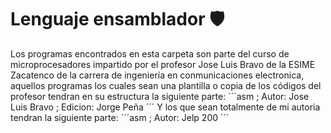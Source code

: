 # Lenguaje ensamblador :shield:
Los programas encontrados en esta carpeta son parte del curso de microprocesadores impartido por el profesor Jose Luis Bravo de la ESIME Zacatenco de la carrera de ingeniería en conmunicaciones electronica, aquellos programas los cuales sean una plantilla o copia de los códigos del profesor tendran en su estructura la siguiente parte:
´´´asm
;    Autor:     Jose Luis Bravo
;    Edicion:   Jorge Peña
´´´
Y los que sean totalmente de mi autoria tendran la siguiente parte:
´´´asm
;    Autor:     Jelp 200
´´´